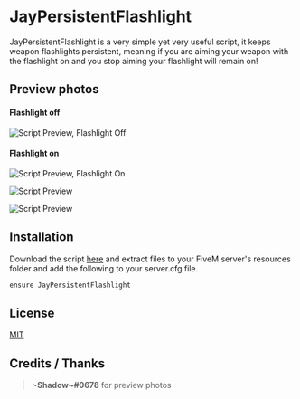 # JayPersistentFlashlight

JayPersistentFlashlight is a very simple yet very useful script, it keeps weapon flashlights persistent, meaning if you are aiming your weapon with the flashlight on and you stop aiming your flashlight will remain on!

## Preview photos
#### Flashlight off
![Script Preview, Flashlight Off](https://cdn.discordapp.com/attachments/933926843743109121/934120802167697489/unknown.png)
#### Flashlight on
![Script Preview, Flashlight On](https://cdn.discordapp.com/attachments/933926843743109121/934120848669966407/unknown.png)

![Script Preview](https://cdn.discordapp.com/attachments/933926843743109121/934121080120029194/unknown.png)

![Script Preview](https://cdn.discordapp.com/attachments/933926843743109121/934120650833018890/unknown.png)

## Installation

Download the script [here](https://github.com/JayPaulinCodes/JayPersistentFlashlight/releases) and extract files to your FiveM server's resources folder and add the following to your server.cfg file.

```txt
ensure JayPersistentFlashlight
```

## License
[MIT](https://choosealicense.com/licenses/mit/)

## Credits / Thanks
> **\~Shadow\~#0678** for preview photos